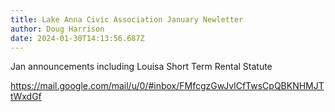 ```yaml
---
title: Lake Anna Civic Association January Newletter
author: Doug Harrison
date: 2024-01-30T14:13:56.687Z
---
```

Jan announcements including Louisa Short Term Rental Statute

<https://mail.google.com/mail/u/0/#inbox/FMfcgzGwJvlCfTwsCpQBKNHMJTtWxdGf>